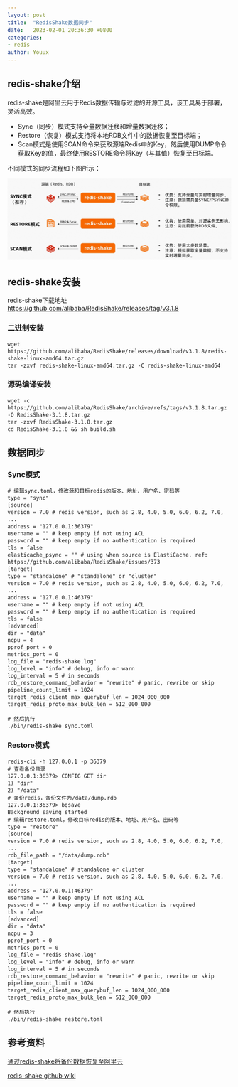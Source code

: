 ```yaml
---
layout: post
title:  "RedisShake数据同步"
date:   2023-02-01 20:36:30 +0800
categories:
- redis
author: Youux
---
```

## redis-shake介绍
redis-shake是阿里云用于Redis数据传输与过滤的开源工具，该工具易于部署，灵活高效。
- Sync（同步）模式支持全量数据迁移和增量数据迁移； 
- Restore（恢复）模式支持将本地RDB文件中的数据恢复至目标端；
- Scan模式是使用SCAN命令来获取源端Redis中的Key，然后使用DUMP命令获取Key的值，最终使用RESTORE命令将Key（与其值）恢复至目标端。
  
不同模式的同步流程如下图所示：

![redis-shake模式介绍](/img/blog/redis-shake.png)

## redis-shake安装
redis-shake下载地址 https://github.com/alibaba/RedisShake/releases/tag/v3.1.8
### 二进制安装
```shell
wget https://github.com/alibaba/RedisShake/releases/download/v3.1.8/redis-shake-linux-amd64.tar.gz
tar -zxvf redis-shake-linux-amd64.tar.gz -C redis-shake-linux-amd64
```
### 源码编译安装
```shell
wget -c https://github.com/alibaba/RedisShake/archive/refs/tags/v3.1.8.tar.gz -O RedisShake-3.1.8.tar.gz
tar -zxvf RedisShake-3.1.8.tar.gz
cd RedisShake-3.1.8 && sh build.sh
```

## 数据同步
### Sync模式
```shell
# 编辑sync.toml，修改源和目标redis的版本、地址、用户名、密码等
type = "sync"
[source]
version = 7.0 # redis version, such as 2.8, 4.0, 5.0, 6.0, 6.2, 7.0, ...
address = "127.0.0.1:36379"
username = "" # keep empty if not using ACL
password = "" # keep empty if no authentication is required
tls = false
elasticache_psync = "" # using when source is ElastiCache. ref: https://github.com/alibaba/RedisShake/issues/373
[target]
type = "standalone" # "standalone" or "cluster"
version = 7.0 # redis version, such as 2.8, 4.0, 5.0, 6.0, 6.2, 7.0, ...
address = "127.0.0.1:46379"
username = "" # keep empty if not using ACL
password = "" # keep empty if no authentication is required
tls = false
[advanced]
dir = "data"
ncpu = 4
pprof_port = 0
metrics_port = 0
log_file = "redis-shake.log"
log_level = "info" # debug, info or warn
log_interval = 5 # in seconds
rdb_restore_command_behavior = "rewrite" # panic, rewrite or skip
pipeline_count_limit = 1024
target_redis_client_max_querybuf_len = 1024_000_000
target_redis_proto_max_bulk_len = 512_000_000

# 然后执行
./bin/redis-shake sync.toml
```
### Restore模式
```shell
redis-cli -h 127.0.0.1 -p 36379
# 查看备份目录
127.0.0.1:36379> CONFIG GET dir
1) "dir"
2) "/data"
# 备份redis，备份文件为/data/dump.rdb
127.0.0.1:36379> bgsave
Background saving started
# 编辑restore.toml，修改目标redis的版本、地址、用户名、密码等
type = "restore"
[source]
version = 7.0 # redis version, such as 2.8, 4.0, 5.0, 6.0, 6.2, 7.0, ...
rdb_file_path = "/data/dump.rdb"
[target]
type = "standalone" # standalone or cluster
version = 7.0 # redis version, such as 2.8, 4.0, 5.0, 6.0, 6.2, 7.0, ...
address = "127.0.0.1:46379"
username = "" # keep empty if not using ACL
password = "" # keep empty if no authentication is required
tls = false
[advanced]
dir = "data"
ncpu = 3
pprof_port = 0
metrics_port = 0
log_file = "redis-shake.log"
log_level = "info" # debug, info or warn
log_interval = 5 # in seconds
rdb_restore_command_behavior = "rewrite" # panic, rewrite or skip
pipeline_count_limit = 1024
target_redis_client_max_querybuf_len = 1024_000_000
target_redis_proto_max_bulk_len = 512_000_000

# 然后执行
./bin/redis-shake restore.toml
```

## 参考资料
[通过redis-shake将备份数据恢复至阿里云][1]

[redis-shake github wiki][2]

[1]: https://help.aliyun.com/document_detail/116378.htm
[2]: https://github.com/alibaba/RedisShake/wiki